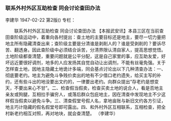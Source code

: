 ### 联系外村外区互助检查  同会讨论查田办法
李建华
1947-02-22
第2版()
专栏：

　　联系外村外区互助检查
    同会讨论查田办法
    【本报武安讯】本县三区在当前查田查阶级运动中，着重向各村提出：查土地的主要目标还是地主，要尽一切力量把地主所有隐藏清查出来；查阶级主要是分清谁是剥削人的？谁是受剥削的？要诉尽苦、翻透身。因此查阶级中必须结合诉苦，分清界限认清自家人，提高思想觉悟。土地阶级都查清楚，重要问题就是公平分配，这是自己家里的事，应互助友爱，好坏远近要很好调剂，地多的人应发扬其自觉自动让出调剂，不能有丝毫免强。关于怎样查土地，因地主隐藏土地诡计多端，同会基点讨论出以下几种清查办法：一、彻底要老约。地主为避免斗争贱价卖出的地有不少借口老约遗失，给买主写的补约，还有些斗出的地没要出文约的，一律要出老约。向群众提出“存老约是想变天，不要出来心不甘”。二、检查假当假卖，检查买卖土地的说合人，看是否地主亲友或狗腿，互相拉手骗穷人，或落后群众包庇地主，因在清查中发现地主不少这样假当假卖以避免斗争。三、清查假堂号假人名，拿地亩账与新旧文约各方引证，地主巧计隐藏的假名假堂号即可露出。四、和外村外区互相联系，互相检查，把全村新老约相互对照，再对地块，就会查清楚。
                （李建华）
